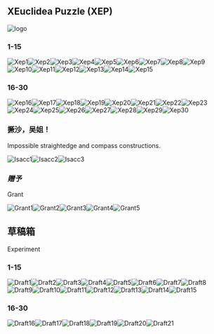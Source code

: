 ## XEuclidea Puzzle (XEP)

![logo](logo.jpg)

### 1-15

![Xep1](image/XEP1-15/Xep1.png)![Xep2](image/XEP1-15/Xep2.png)![Xep3](image/XEP1-15/Xep3.png)![Xep4](image/XEP1-15/Xep4.png)![Xep5](image/XEP1-15/Xep5.png)![Xep6](image/XEP1-15/Xep6.png)![Xep7](image/XEP1-15/Xep7.png)![Xep8](image/XEP1-15/Xep8.png)![Xep9](image/XEP1-15/Xep9.png)![Xep10](image/XEP1-15/Xep10.png)![Xep11](image/XEP1-15/Xep11.png)![Xep12](image/XEP1-15/Xep12.png)![Xep13](image/XEP1-15/Xep13.png)![Xep14](image/XEP1-15/Xep14.png)![Xep15](image/XEP1-15/Xep15.png)

### 16-30

![Xep16](image/XEP16-30/Xep16.png)![Xep17](image/XEP16-30/Xep17.png)![Xep18](image/XEP16-30/Xep18.png)![Xep19](image/XEP16-30/Xep19.png)![Xep20](image/XEP16-30/Xep20.png)![Xep21](image/XEP16-30/Xep21.png)![Xep22](image/XEP16-30/Xep22.png)![Xep23](image/XEP16-30/Xep23.png)![Xep24](image/XEP16-30/Xep24.png)![Xep25](image/XEP16-30/Xep25.png)![Xep26](image/XEP16-30/Xep26.png)![Xep27](image/XEP16-30/Xep27.png)![Xep28](image/XEP16-30/Xep28.png)![Xep29](image/XEP16-30/Xep29.png)![Xep30](image/XEP16-30/Xep30.png)


### **撅沙，吴姐！**

Impossible straightedge and compass constructions.

![Isacc1](image/ISaCC/Isacc1.png)![Isacc2](image/ISaCC/Isacc2.png)![Isacc3](image/ISaCC/Isacc3.png)

### *赠予*

Grant

![Grant1](image/Grant/Grant1.png)![Grant2](image/Grant/Grant2.png)![Grant3](image/Grant/Grant3.png)![Grant4](image/Grant/Grant4.png)![Grant5](image/Grant/Grant5.png)

## 草稿箱 

Experiment

### 1-15

![Draft1](image/Draft1-15/Draft1.jpg)![Draft2](image/Draft1-15/Draft2.jpg)![Draft3](image/Draft1-15/Draft3.jpg)![Draft4](image/Draft1-15/Draft4.jpg)![Draft5](image/Draft1-15/Draft5.jpg)![Draft6](image/Draft1-15/Draft6.jpg)![Draft7](image/Draft1-15/Draft7.jpg)![Draft8](image/Draft1-15/Draft8.jpg)![Draft9](image/Draft1-15/Draft9.jpg)![Draft10](image/Draft1-15/Draft10.jpg)![Draft11](image/Draft1-15/Draft11.jpg)![Draft12](image/Draft1-15/Draft12.jpg)![Draft13](image/Draft1-15/Draft13.jpg)![Draft14](image/Draft1-15/Draft14.jpg)![Draft15](image/Draft1-15/Draft15.jpg)

### 16-30

![Draft16](image/Draft16-30/Draft16.jpg)![Draft17](image/Draft16-30/Draft17.jpg)![Draft18](image/Draft16-30/Draft18.jpg)![Draft19](image/Draft16-30/Draft19.jpg)![Draft20](image/Draft16-30/Draft20.jpg)![Draft21](image/Draft16-30/Draft21.jpg)